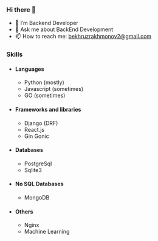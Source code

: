 ### Hi there 👋

- 🔭 I’m Backend Developer
- 💬 Ask me about BackEnd Development
- 📫 How to reach me: bekhruzrakhmonov2@gmail.com

### Skills

- #### Languages
  - Python (mostly)
  - Javascript (sometimes)
  - GO (sometimes)

- #### Frameworks and libraries
  - Django (DRF)
  - React.js
  - Gin Gonic
 
- #### Databases
  - PostgreSql
  - Sqlite3

- #### No SQL Databases
  - MongoDB

- #### Others
  - Nginx
  - Machine Learning
